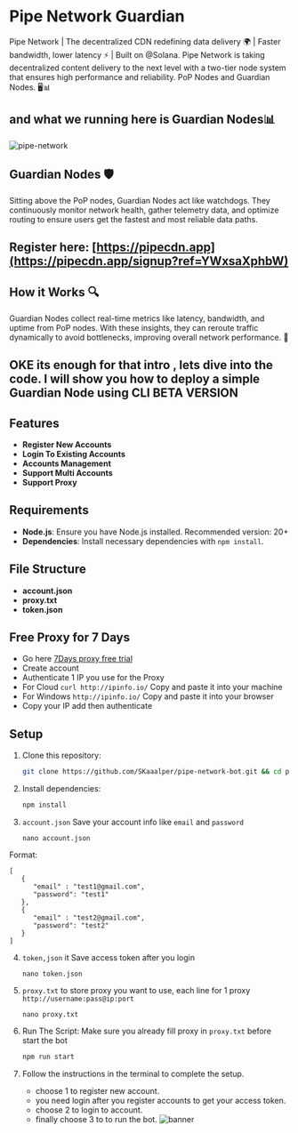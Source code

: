 # Pipe Network Guardian

Pipe Network | The decentralized CDN redefining data delivery 🌍 | Faster bandwidth, lower latency ⚡ | Built on @Solana.
Pipe Network is taking decentralized content delivery to the next level with a two-tier node system that ensures high performance and reliability. PoP Nodes and Guardian Nodes. 🖥️📊

## and what we running here is Guardian Nodes📊


![pipe-network](image-1.png)

## Guardian Nodes 🛡️

Sitting above the PoP nodes, Guardian Nodes act like watchdogs. They continuously monitor network health, gather telemetry data, and optimize routing to ensure users get the fastest and most reliable data paths.

## **Register here**: [https://pipecdn.app](https://pipecdn.app/signup?ref=YWxsaXphbW)

## How it Works 🔍

Guardian Nodes collect real-time metrics like latency, bandwidth, and uptime from PoP nodes.
With these insights, they can reroute traffic dynamically to avoid bottlenecks, improving overall network performance. 🚀

## OKE its enough for that intro , lets dive into the code. I will show you how to deploy a simple Guardian Node using CLI BETA VERSION

## Features

- **Register New Accounts**
- **Login To Existing Accounts**
- **Accounts Management**
- **Support Multi Accounts**
- **Support Proxy**

## Requirements

- **Node.js**: Ensure you have Node.js installed. Recommended version: 20+
- **Dependencies**: Install necessary dependencies with `npm install`.

## File Structure

- **account.json**
- **proxy.txt**
- **token.json**

## Free Proxy for 7 Days
- Go here [7Days proxy free trial](https://dashboard.proxyscrape.com/v2/services/premium/ip-authentication/d0a61512-5605-46df-8653-7e7a3d26c830)
- Create account
- Authenticate 1 IP you use for the Proxy
- For Cloud `curl http://ipinfo.io/` Copy and paste it into your machine
- For Windows `http://ipinfo.io/` Copy and paste it into your browser
- Copy your IP add then authenticate

## Setup

1. Clone this repository:
   ```bash
   git clone https://github.com/SKaaalper/pipe-network-bot.git && cd pipe-network-bot
   ```
2. Install dependencies:
   ```bash
   npm install
   ```
3. `account.json` Save your account info like `email` and `password`
   ```
   nano account.json
   ```
Format:
   ```
   [
      {
         "email" : "test1@gmail.com",
         "password": "test1"
      },
      {
         "email" : "test2@gmail.com",
         "password": "test2"
      }
   ]
  ```
   
4. `token,json` it Save access token after you login
   ```
   nano token.json
   ```

5. `proxy.txt` to store proxy you want to use, each line for 1 proxy `http://username:pass@ip:port`
   ```
   nano proxy.txt
   ```
   
6. Run The Script: Make sure you already fill proxy in `proxy.txt` before start the bot
   ```bash
   npm run start
   ```
   
7. Follow the instructions in the terminal to complete the setup.
   - choose 1 to register new account.
   - you need login after you register accounts to get your access token.
   - choose 2 to login to account.
   - finally choose 3 to to run the bot.
     ![banner](image.png)
